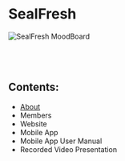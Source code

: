 # SealFresh
![SealFresh MoodBoard](https://github.com/user-attachments/assets/597f2403-38f6-4a9d-b756-50a294d96fdc)
<br><br>
<br><br>
## Contents:
- [About](https://github.com/Truck-kun911/SealFresh/blob/main/ABOUT.md)
- Members
- Website
- Mobile App
- Mobile App User Manual
- Recorded Video Presentation

